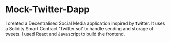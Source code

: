 # Mock-Twitter-Dapp
I created a Decentralised Social Media application inspired by twitter. 
It uses a Solidity Smart Contract 'Twitter.sol' to handle sending and storage of tweets. 
I used React and Javascript to build the frontend.

